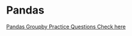 # Pandas

[Pandas Groupby Practice Questions Check here](https://www.w3resource.com/python-exercises/pandas/groupby/index.php)
